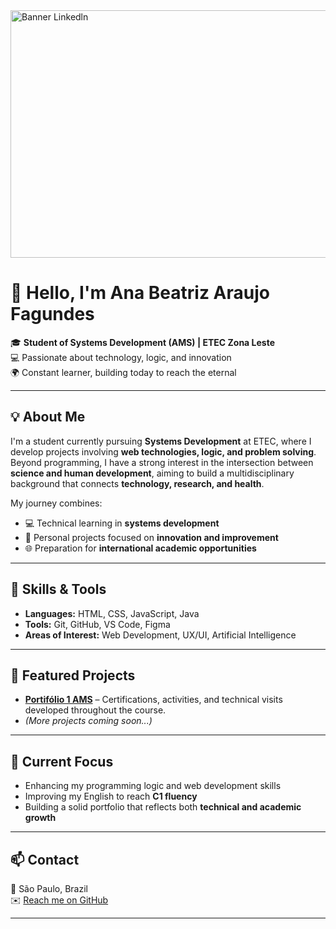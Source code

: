 <img width="1584" height="396" alt="Banner Linkedln" src="https://github.com/user-attachments/assets/bca79181-c70d-465f-baf7-c22788c636ca" />

# 👋 Hello, I'm Ana Beatriz Araujo Fagundes

🎓 **Student of Systems Development (AMS) | ETEC Zona Leste**  
💻 Passionate about technology, logic, and innovation  
🌍 Constant learner, building today to reach the eternal  

---

## 💡 About Me

I'm a student currently pursuing **Systems Development** at ETEC, where I develop projects involving **web technologies, logic, and problem solving**.  
Beyond programming, I have a strong interest in the intersection between **science and human development**, aiming to build a multidisciplinary background that connects **technology, research, and health**.

My journey combines:
- 💻 Technical learning in **systems development**
- 🧠 Personal projects focused on **innovation and improvement**
- 🌐 Preparation for **international academic opportunities**

---

## 🧩 Skills & Tools

- **Languages:** HTML, CSS, JavaScript, Java  
- **Tools:** Git, GitHub, VS Code, Figma  
- **Areas of Interest:** Web Development, UX/UI, Artificial Intelligence  

---

## 📁 Featured Projects

- [**Portifólio 1 AMS**](https://github.com/fagundessana/Portifolio1AMS) – Certifications, activities, and technical visits developed throughout the course.  
- *(More projects coming soon...)*

---

## 🌱 Current Focus

- Enhancing my programming logic and web development skills  
- Improving my English to reach **C1 fluency**  
- Building a solid portfolio that reflects both **technical and academic growth**

---

## 📫 Contact

📍 São Paulo, Brazil  
✉️ [Reach me on GitHub](https://github.com/fagundessana)

---

